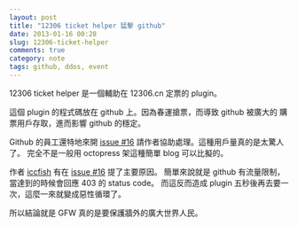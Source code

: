 ```yaml
---
layout: post
title: "12306 ticket helper 猛擊 github"
date: 2013-01-16 00:28
slug: 12306-ticket-helper
comments: true
category: note
tags: github, ddos, event
---
```


12306 ticket helper 是一個輔助在 12306.cn 定票的 plugin。

這個 plugin 的程式碼放在 github 上。因為春運搶票，而導致 github 被廣大的
購票用戶存取，進而影響 github 的穩定。

Github 的員工還特地來開 [issue #16][issue16] 請作者協助處理。這種用戶量真的是太驚人了。
完全不是一般用 octopress 架這種簡單 blog 可以比擬的。

<!--more-->

作者 [iccfish][iccfish] 有在 [issue #16][issue16] 提了主要原因。
簡單來說就是 github 有流量限制，當達到的時候會回應 403 的 status code。
而這反而造成 plugin 五秒後再去要一次，這麼一來就變成惡性循環了。

所以結論就是 GFW 真的是要保護牆外的廣大世界人民。

[iccfish]: https://github.com/iccfish
[issue16]: https://github.com/iccfish/12306_ticket_helper/issues/16

